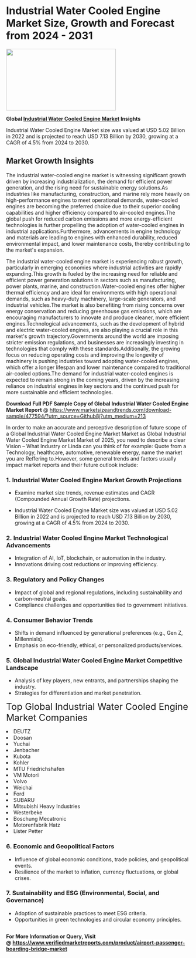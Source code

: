 <H1>Industrial Water Cooled Engine Market Size, Growth and Forecast from 2024 - 2031</H1><img class="aligncenter size-medium wp-image-584254" src="https://thirdeyenews.in/wp-content/uploads/2024/09/Global-Market-Research-300x168.jpeg" alt="" width="300" height="168" /><p><strong>Global&nbsp;<a href="https://www.marketsizeandtrends.com/download-sample/477594/?utm_source=Github8j?utm_medium=213">Industrial Water Cooled Engine Market</a> Insights</strong></p><p>Industrial Water Cooled Engine Market size was valued at USD 5.02 Billion in 2022 and is projected to reach USD 7.13 Billion by 2030, growing at a CAGR of 4.5% from 2024 to 2030.</p><p><h2>Market Growth Insights</h2> <p>The industrial water-cooled engine market is witnessing significant growth driven by increasing industrialization, the demand for efficient power generation, and the rising need for sustainable energy solutions.As industries like manufacturing, construction, and marine rely more heavily on high-performance engines to meet operational demands, water-cooled engines are becoming the preferred choice due to their superior cooling capabilities and higher efficiency compared to air-cooled engines.The global push for reduced carbon emissions and more energy-efficient technologies is further propelling the adoption of water-cooled engines in industrial applications.Furthermore, advancements in engine technology and materials are leading to engines with enhanced durability, reduced environmental impact, and lower maintenance costs, thereby contributing to the market's expansion. </p> <p>The industrial water-cooled engine market is experiencing robust growth, particularly in emerging economies where industrial activities are rapidly expanding.This growth is fueled by the increasing need for reliable and efficient power generation solutions in sectors such as manufacturing, power plants, marine, and construction.Water-cooled engines offer higher thermal efficiency and are ideal for environments with high operational demands, such as heavy-duty machinery, large-scale generators, and industrial vehicles.The market is also benefiting from rising concerns over energy conservation and reducing greenhouse gas emissions, which are encouraging manufacturers to innovate and produce cleaner, more efficient engines.Technological advancements, such as the development of hybrid and electric water-cooled engines, are also playing a crucial role in this market's growth trajectory.Governments around the world are imposing stricter emission regulations, and businesses are increasingly investing in technologies that comply with these standards.Additionally, the growing focus on reducing operating costs and improving the longevity of machinery is pushing industries toward adopting water-cooled engines, which offer a longer lifespan and lower maintenance compared to traditional air-cooled options.The demand for industrial water-cooled engines is expected to remain strong in the coming years, driven by the increasing reliance on industrial engines in key sectors and the continued push for more sustainable and efficient technologies.</p><p><span class=""><strong>Download Full PDF Sample Copy of Global Industrial Water Cooled Engine Market Report</strong> @ <a href="https://www.marketsizeandtrends.com/download-sample/477594/?utm_source=Github8j?utm_medium=213" target="_blank">https://www.marketsizeandtrends.com/download-sample/477594/?utm_source=Github8j?utm_medium=213</a></span></p><p>In order to make an accurate and perceptive description of future scope of a Global&nbsp;Industrial Water Cooled Engine Market Market as Global&nbsp;Industrial Water Cooled Engine Market Market of 2025, you need to describe a clear Vision &ndash; What Industry or Linda can you think of for example: Quote from a Technology, healthcare, automotive, renewable energy, name the market you are Reffering to.However, some general trends and factors usually impact market reports and their future outlook include:</p><h3>1.&nbsp;<strong>Industrial Water Cooled Engine Market Growth Projections</strong></h3><ul><li>Examine market size trends, revenue estimates and CAGR (Compounded Annual Growth Rate) projections.</li><li><p>Industrial Water Cooled Engine Market size was valued at USD 5.02 Billion in 2022 and is projected to reach USD 7.13 Billion by 2030, growing at a CAGR of 4.5% from 2024 to 2030.</p></li></ul><h3>2.&nbsp;<strong>Industrial Water Cooled Engine Market Technological Advancements</strong></h3><ul><li>Integration of AI, IoT, blockchain, or automation in the industry.</li><li>Innovations driving cost reductions or improving efficiency.</li></ul><h3>3.&nbsp;<strong>Regulatory and Policy Changes</strong></h3><ul><li>Impact of global and regional regulations, including sustainability and carbon-neutral goals.</li><li>Compliance challenges and opportunities tied to government initiatives.</li></ul><h3>4.&nbsp;<strong>Consumer Behavior Trends</strong></h3><ul><li>Shifts in demand influenced by generational preferences (e.g., Gen Z, Millennials).</li><li>Emphasis on eco-friendly, ethical, or personalized products/services.</li></ul><h3>5.&nbsp;<strong>Global Industrial Water Cooled Engine Market Competitive Landscape</strong></h3><ul><li>Analysis of key players, new entrants, and partnerships shaping the industry.</li><li>Strategies for differentiation and market penetration.</li></ul><p data-pm-slice="1 1 []"><span style="color: inherit; font-family: inherit; font-size: 25px;">Top Global Industrial Water Cooled Engine Market Companies</span></p><div class="" data-test-id=""><p><li>DEUTZ</li><li> Doosan</li><li> Yuchai</li><li> Jenbacher</li><li> Kubota</li><li> Kohler</li><li> MTU Friedrichshafen</li><li> VM Motori</li><li> Volvo</li><li> Weichai</li><li> Ford</li><li> SUBARU</li><li> Mitsubishi Heavy Industries</li><li> Westerbeke</li><li> Boschung Mecatronic</li><li> Motorenfabrik Hatz</li><li> Lister Petter</li></p></div><h3>6.&nbsp;<strong>Economic and Geopolitical Factors</strong></h3><ul><li>Influence of global economic conditions, trade policies, and geopolitical events.</li><li>Resilience of the market to inflation, currency fluctuations, or global crises.</li></ul><h3>7.&nbsp;<strong>Sustainability and ESG (Environmental, Social, and Governance)</strong></h3><ul><li>Adoption of sustainable practices to meet ESG criteria.</li><li>Opportunities in green technologies and circular economy principles.</li></ul><h2><strong style="font-size: 14px;">For More Information or Query, Visit @&nbsp;</strong><a style="background-color: #ffffff; font-size: 14px;" href="https://www.marketsizeandtrends.com/report/industrial-water-cooled-engine-market/" target="_blank">https://www.verifiedmarketreports.com/product/airport-passenger-boarding-bridge-market</a></h2>